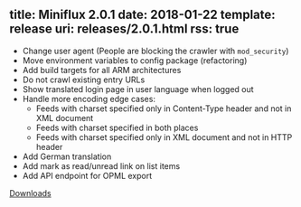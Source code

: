 title: Miniflux 2.0.1
date: 2018-01-22
template: release
uri: releases/2.0.1.html
rss: true
---
* Change user agent (People are blocking the crawler with `mod_security`)
* Move environment variables to config package (refactoring)
* Add build targets for all ARM architectures
* Do not crawl existing entry URLs
* Show translated login page in user language when logged out
* Handle more encoding edge cases:
    - Feeds with charset specified only in Content-Type header and not in XML document
    - Feeds with charset specified in both places
    - Feeds with charset specified only in XML document and not in HTTP header
* Add German translation
* Add mark as read/unread link on list items
* Add API endpoint for OPML export

[Downloads](https://github.com/miniflux/miniflux/releases/tag/2.0.1)
